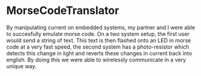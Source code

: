 # MorseCodeTranslator
By  manipulating current on embedded systems, my partner and I were able to succesfully emulate morse code. On a two system setup, the first user would send a string of text. This text is then flashed onto an LED in morse code at a very fast speed, the second system has a photo-resistor which detects this change in light and reverts these changes in current back into english. By doing this we were able to wirelessly communicate in a very unique way.
